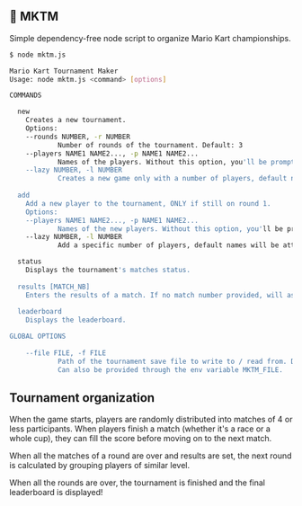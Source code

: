 🏁 MKTM
----
Simple dependency-free node script to organize Mario Kart championships.

```bash
$ node mktm.js

Mario Kart Tournament Maker
Usage: node mktm.js <command> [options]

COMMANDS

  new
    Creates a new tournament.
    Options:
    --rounds NUMBER, -r NUMBER
            Number of rounds of the tournament. Default: 3
    --players NAME1 NAME2..., -p NAME1 NAME2...
            Names of the players. Without this option, you'll be prompted to provided them.
    --lazy NUMBER, -l NUMBER
            Creates a new game only with a number of players, default names will be attributed.
  
  add
    Add a new player to the tournament, ONLY if still on round 1.
    Options:
    --players NAME1 NAME2..., -p NAME1 NAME2...
            Names of the new players. Without this option, you'll be prompted to provided them.
    --lazy NUMBER, -l NUMBER
            Add a specific number of players, default names will be attributed.

  status
    Displays the tournament's matches status.
    
  results [MATCH_NB]
    Enters the results of a match. If no match number provided, will ask for the results of the first unfinished match.
    
  leaderboard
    Displays the leaderboard.

GLOBAL OPTIONS
    
    --file FILE, -f FILE
            Path of the tournament save file to write to / read from. Default: mktm-tournament.json
            Can also be provided through the env variable MKTM_FILE.

```

## Tournament organization

When the game starts, players are randomly distributed into matches of 4 or less participants. When players finish a match (whether it's a race or a whole cup), they can fill the score before moving on to the next match.

When all the matches of a round are over and results are set, the next round is calculated by grouping players of similar level.

When all the rounds are over, the tournament is finished and the final leaderboard is displayed!
